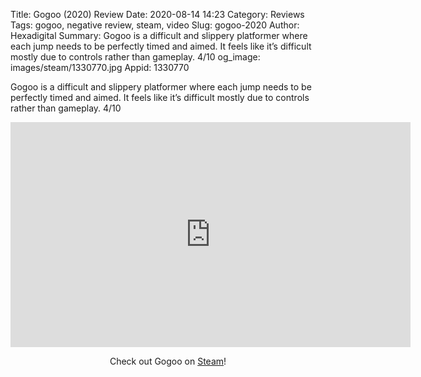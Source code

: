 Title: Gogoo (2020) Review
Date: 2020-08-14 14:23
Category: Reviews
Tags: gogoo, negative review, steam, video
Slug: gogoo-2020
Author: Hexadigital
Summary: Gogoo is a difficult and slippery platformer where each jump needs to be perfectly timed and aimed. It feels like it’s difficult mostly due to controls rather than gameplay. 4/10
og_image: images/steam/1330770.jpg
Appid: 1330770

Gogoo is a difficult and slippery platformer where each jump needs to be perfectly timed and aimed. It feels like it’s difficult mostly due to controls rather than gameplay. 4/10

<center><iframe src="https://www.youtube.com/embed/4hkKOjkAvO8?feature=oembed" allow="accelerometer; autoplay; encrypted-media; gyroscope; picture-in-picture" width="640" height="360" frameborder="0"></iframe>

Check out Gogoo on [Steam](https://store.steampowered.com/app/1330770/?curator_clanid=34633900)!</center>